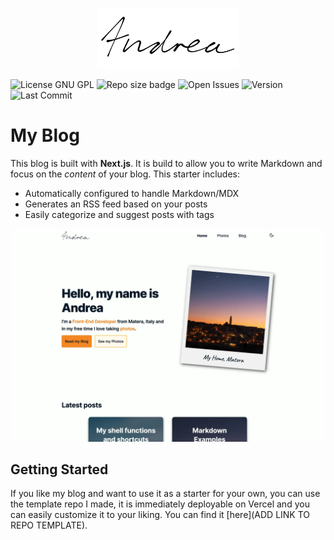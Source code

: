 <a href="#" style="display: block; margin: auto; width: 100%"><img width="auto" height="100px" src="logo.png" style="display: block; margin: 10px auto"/></a>

![License GNU GPL](https://img.shields.io/github/license/andreaiaia/blog)
![Repo size badge](https://img.shields.io/github/repo-size/andreaiaia/blog)
![Open Issues](https://img.shields.io/github/issues/andreaiaia/blog)
![Version](https://img.shields.io/github/package-json/v/andreaiaia/blog)
![Last Commit](https://img.shields.io/github/last-commit/andreaiaia/blog)

# My Blog

This blog is built with **Next.js**. It is build to allow you to write Markdown and focus on the _content_ of your blog. This starter includes:

- Automatically configured to handle Markdown/MDX
- Generates an RSS feed based on your posts
- Easily categorize and suggest posts with tags

![Homepage of my blog](/screenshot.webp)

## Getting Started

If you like my blog and want to use it as a starter for your own, you can use the template repo I made, it is immediately deployable on Vercel and you can easily customize it to your liking. You can find it [here](ADD LINK TO REPO TEMPLATE).
